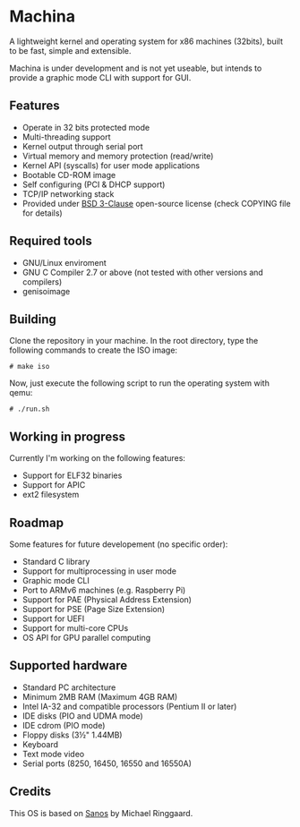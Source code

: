 Machina
=======

A lightweight kernel and operating system for x86 machines (32bits), built to
be fast, simple and extensible.

Machina is under development and is not yet useable, but intends to provide a graphic mode CLI with
support for GUI.


Features
--------

- Operate in 32 bits protected mode
- Multi-threading support
- Kernel output through serial port
- Virtual memory and memory protection (read/write)
- Kernel API (syscalls) for user mode applications
- Bootable CD-ROM image
- Self configuring (PCI & DHCP support)
- TCP/IP networking stack
- Provided under [BSD 3-Clause](http://opensource.org/licenses/BSD-3-Clause) open-source license (check COPYING file for details)


Required tools
--------------

- GNU/Linux enviroment
- GNU C Compiler 2.7 or above (not tested with other versions and compilers)
- genisoimage


Building
--------

Clone the repository in your machine. In the root directory, type the following commands to create the ISO image:

```
# make iso
```

Now, just execute the following script to run the operating system with qemu:

```
# ./run.sh
```


Working in progress
-------------------

Currently I'm working on the following features:

- Support for ELF32 binaries
- Support for APIC
- ext2 filesystem

Roadmap
-------

Some features for future developement (no specific order):

- Standard C library
- Support for multiprocessing in user mode
- Graphic mode CLI
- Port to ARMv6 machines (e.g. Raspberry Pi)
- Support for PAE (Physical Address Extension)
- Support for PSE (Page Size Extension)
- Support for UEFI
- Support for multi-core CPUs
- OS API for GPU parallel computing


Supported hardware
------------------

 - Standard PC architecture
 - Minimum 2MB RAM (Maximum 4GB RAM)
 - Intel IA-32 and compatible processors (Pentium II or later)
 - IDE disks (PIO and UDMA mode)
 - IDE cdrom (PIO mode)
 - Floppy disks (3½" 1.44MB)
 - Keyboard
 - Text mode video
 - Serial ports (8250, 16450, 16550 and 16550A)


Credits
-------

This OS is based on [Sanos](http://www.jbox.dk) by Michael Ringgaard.
